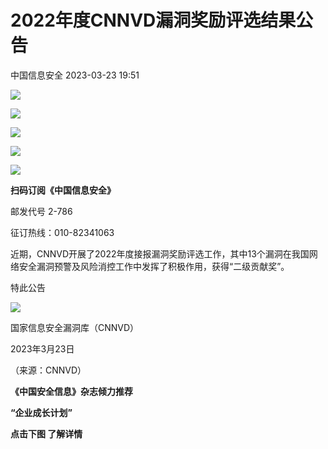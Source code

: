 #  2022年度CNNVD漏洞奖励评选结果公告   
 中国信息安全   2023-03-23 19:51  
  
![](https://mmbiz.qpic.cn/sz_mmbiz_gif/1brjUjbpg5wmqG3EcQWf2vcibZw6xZn91yR9PSJkR48VvHaLVMTpZiaUNkljrBLWRrJDibdYQkecaJOG6zEQDfQWQ/640?wx_fmt=gif "")  
  
![](https://mmbiz.qpic.cn/sz_mmbiz_gif/1brjUjbpg5wmqG3EcQWf2vcibZw6xZn91yR9PSJkR48VvHaLVMTpZiaUNkljrBLWRrJDibdYQkecaJOG6zEQDfQWQ/640?wx_fmt=gif "")  
  
![](https://mmbiz.qpic.cn/sz_mmbiz_jpg/1brjUjbpg5wmqG3EcQWf2vcibZw6xZn91TMzIbmWYibmkiasfKdSHbfYObibvMO4suCNOOKrty4JkHKVicmoxria9z7g/640?wx_fmt=jpeg "")  
  
![](https://mmbiz.qpic.cn/sz_mmbiz_gif/1brjUjbpg5wmqG3EcQWf2vcibZw6xZn91yR9PSJkR48VvHaLVMTpZiaUNkljrBLWRrJDibdYQkecaJOG6zEQDfQWQ/640?wx_fmt=gif "")  
  
![](https://mmbiz.qpic.cn/sz_mmbiz_gif/1brjUjbpg5wmqG3EcQWf2vcibZw6xZn91yR9PSJkR48VvHaLVMTpZiaUNkljrBLWRrJDibdYQkecaJOG6zEQDfQWQ/640?wx_fmt=gif "")  
  
**扫码订阅《中国信息安全》**  
  
邮发代号 2-786  
  
征订热线：010-82341063  
  
  
近期，CNNVD开展了2022年度接报漏洞奖励评选工作，其中13个漏洞在我国网络安全漏洞预警及风险消控工作中发挥了积极作用，获得“二级贡献奖”。  
  
特此公告  
  
![](https://mmbiz.qpic.cn/mmbiz_png/g1thw9Goocelv7sfxmI3xeNUxBlnZ0E9bfLk21bIic2IW3IibKsj74434j1L3DVdRiaHVTNjCXL1Vm5icu3lvXfiahg/640?wx_fmt=png "")  
  
国家信息安全漏洞库（CNNVD）  
  
2023年3月23日  
  
（来源：CNNVD）  
  
  
  
  
  
  
  
**《中国安全信息》杂志倾力推荐**  
  
**“企业成长计划”**  
  
  
**点击下图 了解详情**  
  
  
  
[](http://mp.weixin.qq.com/s?__biz=MzA5MzE5MDAzOA==&mid=2664162643&idx=1&sn=fcc4f3a6047a0c2f4e4cc0181243ee18&chksm=8b5ee7aabc296ebc7c8c9b145f16e6a5cf8316143db3edce69f2a312214d50a00f65d775198d&scene=21#wechat_redirect)  
  
  

